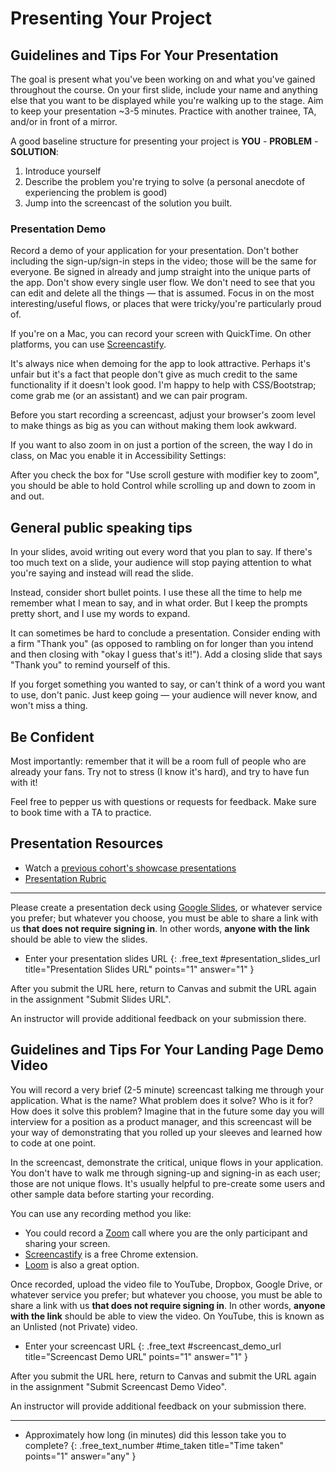 # Presenting Your Project

<!-- TODO: intro -->

<!-- TODO: objectives -->

<!-- TODO: Timeline

maybe have them reference announcements or schedule for next showcase?

previous example
- July 31 + Aug 1: Rehearsals
- August 6+7: Final Presentations, Room 2032
- Wednesday August 14: Final Projects Due (Grading starts Monday August 19)
- Thursday, August 15, 3-7pm: The Showcase! Discovery Room. A science fair style demo where you can network and show off your project with co-workers, friends, and family.
- Friday, August 16, Turn in equipment
-->

## Guidelines and Tips For Your Presentation

The goal is present what you've been working on and what you've gained throughout the course. On your first slide, include your name and anything else that you want to be displayed while you're walking up to the stage. Aim to keep your presentation ~3-5 minutes. Practice with another trainee, TA, and/or in front of a mirror.

A good baseline structure for presenting your project is **YOU** - **PROBLEM** - **SOLUTION**:

1. Introduce yourself
2. Describe the problem you're trying to solve (a personal anecdote of experiencing the problem is good)
3. Jump into the screencast of the solution you built.

### Presentation Demo

<!-- TODO: add link to presentations that did this well -->
Record a demo of your application for your presentation. Don't bother including the sign-up/sign-in steps in the video; those will be the same for everyone. Be signed in already and jump straight into the unique parts of the app. Don't show every single user flow. We don't need to see that you can edit and delete all the things — that is assumed. Focus in on the most interesting/useful flows, or places that were tricky/you're particularly proud of.

<aside>

If you're on a Mac, you can record your screen with QuickTime. On other platforms, you can use [Screencastify](https://www.screencastify.com/).

</aside>

It's always nice when demoing for the app to look attractive. Perhaps it's unfair but it's a fact that people don't give as much credit to the same functionality if it doesn't look good. I'm happy to help with CSS/Bootstrap; come grab me (or an assistant) and we can pair program.

<aside>
<!-- zoom / accessibility -->

Before you start recording a screencast, adjust your browser's zoom level to make things as big as you can without making them look awkward.

If you want to also zoom in on just a portion of the screen, the way I do in class, on Mac you enable it in Accessibility Settings:

After you check the box for "Use scroll gesture with modifier key to zoom", you should be able to hold Control while scrolling up and down to zoom in and out.

</aside>

## General public speaking tips
In your slides, avoid writing out every word that you plan to say. If there's too much text on a slide, your audience will stop paying attention to what you're saying and instead will read the slide.

Instead, consider short bullet points. I use these all the time to help me remember what I mean to say, and in what order. But I keep the prompts pretty short, and I use my words to expand.

It can sometimes be hard to conclude a presentation. Consider ending with a firm "Thank you" (as opposed to rambling on for longer than you intend and then closing with "okay I guess that's it!"). Add a closing slide that says "Thank you" to remind yourself of this.

If you forget something you wanted to say, or can't think of a word you want to use, don't panic. Just keep going — your audience will never know, and won't miss a thing.

## Be Confident
Most importantly: remember that it will be a room full of people who are already your fans. Try not to stress (I know it's hard), and try to have fun with it!

Feel free to pepper us with questions or requests for feedback. Make sure to book time with a TA to practice.

## Presentation Resources

<!-- TODO: add more recordings of presentations -->
- Watch a [previous cohort's showcase presentations](https://www.youtube.com/watch?v=-qE2K8ThbRo)
- [Presentation Rubric](https://github.com/DPI-WE/rubric/blob/main/sdf/final-project/presentation.md)

---

Please create a presentation deck using [Google Slides](https://workspace.google.com/products/slides/), or whatever service you prefer; but whatever you choose, you must be able to share a link with us **that does not require signing in**. In other words, **anyone with the link** should be able to view the slides.

- Enter your presentation slides URL
{: .free_text #presentation_slides_url title="Presentation Slides URL" points="1" answer="1" }

<div class="alert alert-danger mt-2">

After you submit the URL here, return to Canvas and submit the URL again in the assignment "Submit Slides URL".

An instructor will provide additional feedback on your submission there.

</div>

## Guidelines and Tips For Your Landing Page Demo Video

You will record a very brief (2-5 minute) screencast talking me through your application. What is the name? What problem does it solve? Who is it for? How does it solve this problem? Imagine that in the future some day you will interview for a position as a product manager, and this screencast will be your way of demonstrating that you rolled up your sleeves and learned how to code at one point.

In the screencast, demonstrate the critical, unique flows in your application. You don't have to walk me through signing-up and signing-in as each user; those are not unique flows. It's usually helpful to pre-create some users and other sample data before starting your recording.

You can use any recording method you like:

- You could record a [Zoom](https://zoom.us) call where you are the only participant and sharing your screen.
- [Screencastify](https://www.screencastify.com/) is a free Chrome extension.
- [Loom](https://www.loom.com/) is also a great option.

<!-- TODO: examples -->

Once recorded, upload the video file to YouTube, Dropbox, Google Drive, or whatever service you prefer; but whatever you choose, you must be able to share a link with us **that does not require signing in**. In other words, **anyone with the link** should be able to view the video. On YouTube, this is known as an Unlisted (not Private) video.

- Enter your screencast URL
{: .free_text #screencast_demo_url title="Screencast Demo URL" points="1" answer="1" }

<div class="alert alert-danger mt-2">

After you submit the URL here, return to Canvas and submit the URL again in the assignment "Submit Screencast Demo Video".

An instructor will provide additional feedback on your submission there.

</div>

---

- Approximately how long (in minutes) did this lesson take you to complete?
{: .free_text_number #time_taken title="Time taken" points="1" answer="any" }
